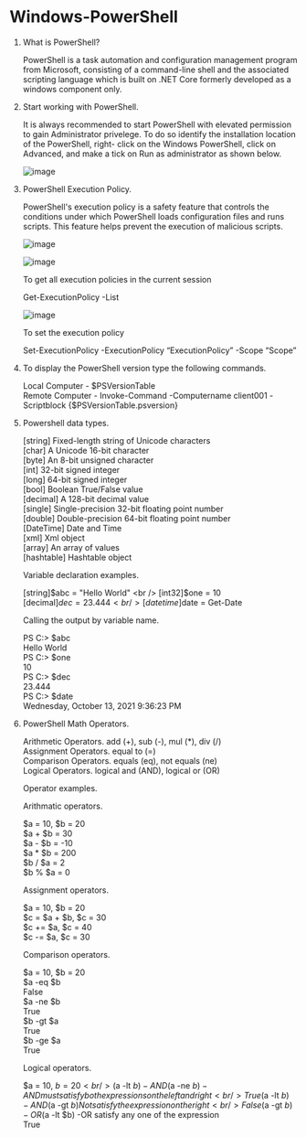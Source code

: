 # Windows-PowerShell
1. What is PowerShell?

    PowerShell is a task automation and configuration management program from Microsoft, consisting of a command-line shell and the associated scripting language which is built     on .NET Core formerly developed as a windows component only.

2. Start working with PowerShell.

    It is always recommended to start PowerShell with elevated permission to gain Administrator privelege. To do so identify the installation location of the PowerShell, right-     click on the Windows PowerShell, click on Advanced, and make a tick on Run as administrator as shown below.

    ![image](https://user-images.githubusercontent.com/55215524/136864038-0d1ee1c2-1c05-46c0-84f5-de0d3afc597b.png)

3. PowerShell Execution Policy.

    PowerShell's execution policy is a safety feature that controls the conditions under which PowerShell loads configuration files and runs scripts. This feature helps prevent     the execution of malicious scripts.

    ![image](https://user-images.githubusercontent.com/55215524/137039957-31c9f09f-d0f3-4690-81a0-8471cdd3ec0d.png)

    ![image](https://user-images.githubusercontent.com/55215524/137040679-a47971f9-60ff-495f-bb23-7d912801d1d6.png)

    To get all execution policies in the current session

    Get-ExecutionPolicy -List

    ![image](https://user-images.githubusercontent.com/55215524/137041475-785576cd-06c7-4dca-91a6-7b20dc91afe0.png)

    To set the execution policy 

    Set-ExecutionPolicy -ExecutionPolicy “ExecutionPolicy” -Scope “Scope”

4. To display the PowerShell version type the following commands.

    Local Computer -  $PSVersionTable <br />
    Remote Computer - Invoke-Command -Computername client001 -Scriptblock {$PSVersionTable.psversion}

5. Powershell data types.

    [string]    Fixed-length string of Unicode characters <br />
    [char]      A Unicode 16-bit character <br />
    [byte]      An 8-bit unsigned character <br />
    [int]       32-bit signed integer <br />
    [long]      64-bit signed integer <br />
    [bool]      Boolean True/False value <br />
    [decimal]   A 128-bit decimal value <br />
    [single]    Single-precision 32-bit floating point number <br />
    [double]    Double-precision 64-bit floating point number <br />
    [DateTime]  Date and Time <br />
    [xml]       Xml object <br />
    [array]     An array of values <br />
    [hashtable] Hashtable object <br />

    Variable declaration examples.
    
    [string]$abc = "Hello World" <br />
    [int32]$one = 10 <br />
    [decimal]$dec = 23.444 <br />
    [datetime]$date = Get-Date <br />
    
    Calling the output by variable name.
    
    PS C:\> $abc <br />
    Hello World <br />
    PS C:\> $one <br />
    10 <br />
    PS C:\> $dec <br />
    23.444 <br />
    PS C:\> $date <br />
    Wednesday, October 13, 2021 9:36:23 PM

6. PowerShell Math Operators.

    Arithmetic Operators. add (+), sub (-), mul (*), div (/) <br />
    Assignment Operators. equal to (=) <br />
    Comparison Operators. equals (eq), not equals (ne)<br />
    Logical Operators. logical and (AND), logical or (OR) <br />

    Operator examples.
    
    Arithmatic operators. 
    
    $a = 10,  $b = 20 <br />
    $a + $b = 30 <br />
    $a - $b = -10  <br />
    $a * $b = 200 <br />
    $b / $a = 2 <br />
    $b % $a = 0 <br />
    
    Assignment operators.
    
    $a = 10, $b = 20 <br />
    $c = $a + $b, $c = 30 <br />
    $c += $a, $c = 40 <br />
    $c -= $a, $c = 30 <br />
    
    Comparison operators.
    
    $a = 10, $b = 20 <br />
    $a -eq $b <br />
    False <br />
    $a -ne $b <br />
    True <br />
    $b -gt $a <br />
    True <br />
    $b -ge $a <br />
    True <br />
 
    Logical operators.
    
    $a = 10, $b = 20 <br />
    ($a -lt $b) -AND ($a -ne $b) -AND must satisfy both expressions on the left and right <br />
    True    
    ($a -lt $b) -AND ($a -gt $b) Not satisfy the expression on the right <br />
    False
    ($a -gt $b) -OR ($a -lt $b) -OR satisfy any one of the expression <br />
    True
